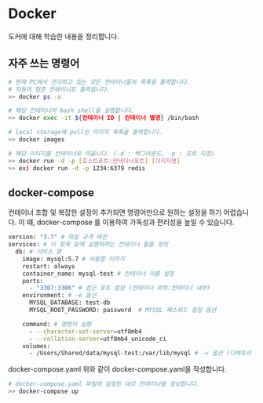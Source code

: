 # Docker

도커에 대해 학습한 내용을 정리합니다.

## 자주 쓰는 명령어

```bash
# 현재 PC에서 관리하고 있는 모든 컨테이너들의 목록을 출력합니다.
# 작동이 멈춘 컨테이너도 출력됩니다.
>> docker ps -a

# 해당 컨테이너의 bash shell을 실행합니다.
>> docker exec -it ${컨테이너 ID | 컨테이너 별명} /bin/bash

# local storage에 pull된 이미지 목록을 출력합니다.
>> docker images

# 해당 이미지를 컨테이너로 띄웁니다. (-d : 백그라운드, -p : 포트 지정)
>> docker run -d -p [호스트포트:컨테이너포트] [이미지명]
>> ex) docker run -d -p 1234:6379 redis
```

## docker-compose
컨테이너 조합 및 복잡한 설정이 추가되면 명령어만으로 원하는 설정을 하기 어렵습니다.
이 떄, docker-compose 를 이용하여 가독성과 편리성을 높일 수 있습니다.

```bash
version: "3.7" # 파일 규격 버전
services: # 이 항목 밑에 실행하려는 컨테이너 들을 정의
  db: # 서비스 명
    image: mysql:5.7 # 사용할 이미지
    restart: always
    container_name: mysql-test # 컨테이너 이름 설정
    ports:
      - "3307:3306" # 접근 포트 설정 (컨테이너 외부:컨테이너 내부)
    environment: # -e 옵션
      MYSQL_DATABASE: test-db
      MYSQL_ROOT_PASSWORD: password  # MYSQL 패스워드 설정 옵션

    command: # 명령어 실행
      - --character-set-server=utf8mb4
      - --collation-server=utf8mb4_unicode_ci
    volumes:
      - /Users/Shared/data/mysql-test:/var/lib/mysql # -v 옵션 (다렉토리 마운트 설정)
```
docker-compose.yaml
위와 같이 docker-compose.yaml을 작성합니다.
```bash
# docker-compose.yaml 파일에 설정된 대로 컨테이너를 생성합니다.
>> docker-compose up
```

